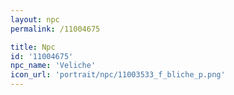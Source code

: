 ```yaml
---
layout: npc
permalink: /11004675

title: Npc
id: '11004675'
npc_name: 'Veliche'
icon_url: 'portrait/npc/11003533_f_bliche_p.png'
---
```

